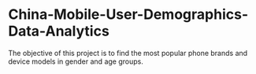 # China-Mobile-User-Demographics-Data-Analytics
The objective of this project is to find the most popular phone brands and device models in gender and age groups.
